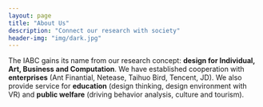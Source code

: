 ```yaml
---
layout: page
title: "About Us"
description: "Connect our research with society"
header-img: "img/dark.jpg"
---
```


The IABC gains its name from our research concept: **design for Individual, Art, Business and Computation**. We have established cooperation with **enterprises** (Ant Finantial, Netease, Taihuo Bird, Tencent, JD). We also provide service for **education** (design thinking, design environment with VR) and **public welfare** (driving behavior analysis, culture and tourism).

